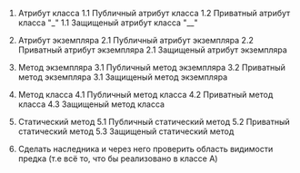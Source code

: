 1. Атрибут класса
1.1 Публичный атрибут класса 
1.2 Приватный атрибут класса "_"
1.1 Защищеный атрибут класса "__"
2. Атрибут экземпляра
2.1 Публичный атрибут экземпляра
2.2 Приватный атрибут экземпляра
2.1 Защищеный атрибут экземпляра
3. Метод экземпляра
3.1 Публичный метод экземпляра
3.2 Приватный метод экземпляра
3.1 Защищеный метод экземпляра
4. Метод класса
4.1 Публичный метод класса 
4.2 Приватный метод класса
4.3 Защищеный метод класса
5. Статический метод
5.1 Публичный статический метод
5.2 Приватный статический метод
5.3 Защищеный статический метод

6. Сделать наследника и через него проверить
область видимости предка (т.е всё то, что бы реализовано
в классе A)